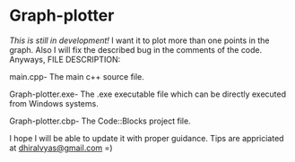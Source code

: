 # Graph-plotter

*This is still in development!*
I want it to plot more than one points in the graph. Also I will fix the described bug in the comments of the code.
Anyways, FILE DESCRIPTION:

main.cpp- The main c++ source file.


Graph-plotter.exe- The .exe executable file which can be directly executed from Windows systems.


Graph-plotter.cbp- The Code::Blocks project file.


I hope I will be able to update it with proper guidance. Tips are appriciated at dhiralvyas@gmail.com =)
